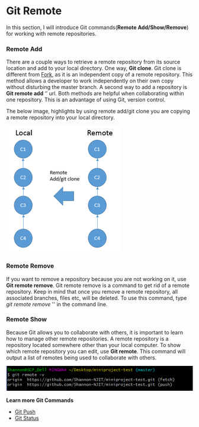 # Git Remote

In this section, I will introduce Git commands(**Remote Add/Show/Remove**) for working with remote repositories.

### Remote Add

There are a couple ways to retrieve a remote repository from its source location and add to your local directory. One way, **Git clone**. Git clone is different from [Fork](https://github.com/Shannon-NJIT/MiniProject1/blob/master/GitCommands/Fork.md), as it is an independent copy of a remote repository. This method allows a developer to work independently on their own copy without disturbing the master branch. A second way to add a repository is **Git remote add** ‘<link to repository>’ url. Both methods are helpful when collaborating within one repository. This is an advantage of using Git, version control.

The below image, highlights by using remote add/git clone you are copying a remote repository into your local directory.

![remoteadd](/images/images/GitCommands/gitclone.png)

### Remote Remove

If you want to remove a repository because you are not working on it, use **Git remote remove**. Git remote remove is a command to get rid of a remote repository. Keep in mind that once you remove a remote repository, all associated branches, files etc, will be deleted. To use this command, type *git remote remove* '<name>' in the command line.

### Remote Show

Because Git allows you to collaborate with others, it is important to learn how to manage other remote repositories. A remote repository is a repository located somewhere other than your local computer. To show which remote repository you can edit, use **Git remote**. This command will output a list of remotes being used to collaborate with others.

![gitshow](/images/images/GitCommands/remoteshow.png)


**Learn more Git Commands**
* [Git Push](https://github.com/Shannon-NJIT/MiniProject1/blob/master/GitCommands/GitPush.md)
* [Git Status](https://github.com/Shannon-NJIT/MiniProject1/blob/master/GitCommands/GitStatus.md)
